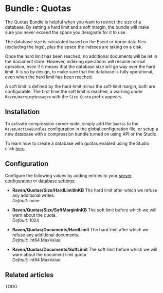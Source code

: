 # Bundle : Quotas

The Quotas Bundle is helpful when you want to restrict the size of a database. By setting a hard limit and a soft margin, the bundle will make sure you never exceed the space you designate for it to use.

The database size is calculated based on the Esent or Voron data files (excluding the logs), plus the space the indexes are taking on a disk.

Once the hard limit has been reached, no additional documents will be let in the document store. However, indexing operations _will_ resume normal operation, even if it means that the database size will go way over the hard limit. It is so by design, to make sure that the database is fully operational, even when the hard limit has been reached.

A soft limit is defined by the hard-limit minus the soft-limit margin, both are configurable. The first time the soft limit is reached, a warning  under `Raven/WarningMessages` with the `Size Quota` prefix appears.

## Installation

To activate compression server-wide, simply add the `Quotas` to the `Raven/ActiveBundles` configuration in the global configuration file, or setup a new database with a compression bundle turned on using API or the Studio.

To learn how to create a database with quotas enabled using the Studio click [here](../../../studio/bundles/quotas).

## Configuration

Configure the following values by adding entries to your [server configuration](../../administration/configuration) or [database settings](../../multiple-databases):

* **Raven/Quotas/Size/HardLimitInKB**
	The hard limit after which we refuse any additional writes.   
	_Default:_ none

* **Raven/Quotas/Size/SoftMarginInKB**
	The soft limit before which we will warn about the quota.   
	_Default:_ 1024

* **Raven/Quotas/Documents/HardLimit**
	The hard limit after which we refuse any additional documents.   
	_Default:_ Int64.MaxValue

* **Raven/Quotas/Documents/SoftLimit**
	The soft limit before which we will warn about the document limit quota.   
	_Default:_ Int64.MaxValue

## Related articles

TODO